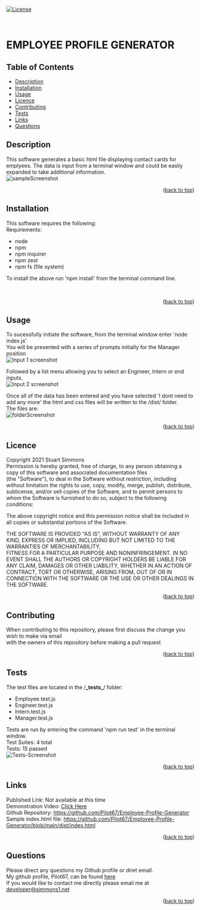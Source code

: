 <div id="top"></div>  

[![License](https://img.shields.io/badge/Licence-MIT-brightgreen?style=plastic)](#licence)  
  
<br>

# EMPLOYEE PROFILE GENERATOR  
  
## Table of Contents
  
  * [Description](#description)
  * [Installation](#installation)
  * [Usage](#usage)
  * [Licence](#licence)
  * [Contributing](#contributing)
  * [Tests](#tests)
  * [Links](#links)
  * [Questions](#questions)
  
## Description  
This software generates a basic html file displaying contact cards for emplyees.  The data is input from a terminal window and could be easliy expanded to take additional information.  
![sampleScreenshot](https://user-images.githubusercontent.com/86697483/138974831-5c769ac4-5615-464a-a049-5987c7eaf339.png)  
  
<p align="right">(<a href="#top">back to top</a>)</p>
  
## Installation  
This software requires the following:  
Requirements:  
 * node  
 * npm  
 * npm inquirer
 * npm zest  
 * npm fs (file system)  

To install the above run 'npm install' from the terminal command line.

<br>
<p align="right">(<a href="#top">back to top</a>)</p>
  
## Usage
To sucessfully initiate the software, from the terminal window enter 'node index.js'  
You will be presented with a series of prompts initially for the Manager position  
![Input 1 screenshot](https://user-images.githubusercontent.com/86697483/138974458-b36cd1b3-da2a-4508-b719-e95c2ab408b5.png)  
  
Followed by a list menu allowing you to select an Engineer, Intern or end inputs.  
![Input 2 screenshot](https://user-images.githubusercontent.com/86697483/138974521-bcf847c0-c44f-4a5d-9aba-5883d2c12923.png)  
  
Once all of the data has been entered and you have selected 'I dont need to add any more' the html and css files will be written to the /dist/ folder.  
The files are:  
![folderScreenshot](https://user-images.githubusercontent.com/86697483/138974578-62c33782-159a-4990-ae34-c13cf442a8cf.png)  
  
<p align="right">(<a href="#top">back to top</a>)</p>

## Licence
Copyright 2021 Stuart Simmons  
Permission is hereby granted, free of charge, to any person obtaining a copy of this software and associated documentation files  
(the "Software"), to deal in the Software without restriction, including without limitation the rights to use, copy, modify, merge, publish, distribute, sublicense, and/or sell copies of the Software, and to permit persons to whom the Software is furnished to do so, subject to the following conditions:  
    
The above copyright notice and this permission notice shall be included in all copies or substantial portions of the Software.  
    
THE SOFTWARE IS PROVIDED "AS IS", WITHOUT WARRANTY OF ANY KIND, EXPRESS OR IMPLIED, INCLUDING BUT NOT LIMITED TO THE WARRANTIES OF MERCHANTABILITY,  
FITNESS FOR A PARTICULAR PURPOSE AND NONINFRINGEMENT. IN NO EVENT SHALL THE AUTHORS OR COPYRIGHT HOLDERS BE LIABLE FOR ANY CLAIM, DAMAGES OR OTHER LIABILITY, WHETHER IN AN ACTION OF CONTRACT, TORT OR OTHERWISE, ARISING FROM, OUT OF OR IN CONNECTION WITH THE SOFTWARE OR THE USE OR OTHER DEALINGS IN THE SOFTWARE.
<p align="right">(<a href="#top">back to top</a>)</p>
  
## Contributing
When contributing to this repository, please first discuss the change you wish to make via email  
  with the owners of this repository before making a pull request<br>
<p align="right">(<a href="#top">back to top</a>)</p>
  
## Tests
The test files are located in the /**\_tests\_**/ folder:  
 * Employee.test.js  
 * Engineer.test.js  
 * Intern.test.js  
 * Manager.test.js  
  
Tests are run by entering the command 'npm run test' in the terminal window.  
Test Suites:  4 total  
Tests:        15 passed  
![Tests-Screenshot](https://user-images.githubusercontent.com/86697483/138972202-ee73674c-06b2-415e-8480-6030e634f2ef.png)  
  
<p align="right">(<a href="#top">back to top</a>)</p>
  
## Links
Published Link: Not available at this time  
Demonstration Video: [Click Here](https://drive.google.com/file/d/1LIftcaBqfWIF5Jp4INgK6CPPHeXSPWFm/view?usp=sharing)  
Github Repository: https://github.com/Pilot67/Employee-Profile-Generator  
Sample index.html file: https://github.com/Pilot67/Employee-Profile-Generator/blob/main/dist/index.html  
<p align="right">(<a href="#top">back to top</a>)</p>
  
## Questions
Please direct any questions my Github profile or diret email.  
My github profile, Pilot67, can be found [here](https://github.com/Pilot67)  
If you would like to contact me directly please email me at developer@simmons1.net  
<p align="right">(<a href="#top">back to top</a>)</p>  
